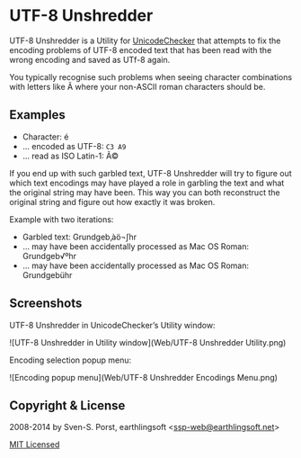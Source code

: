 # UTF-8 Unshredder

UTF-8 Unshredder is a Utility for [UnicodeChecker](http://earthlingsoft.net/UnicodeChecker) that attempts to fix the encoding problems of UTF-8 encoded text that has been read with the wrong encoding and saved as UTf-8 again.

You typically recognise such problems when seeing character combinations with letters like Ã where your non-ASCII roman characters should be.


## Examples

* Character: é
* … encoded as UTF-8: `C3 A9`
* … read as ISO Latin-1: Ã©

If you end up with such garbled text, UTF-8 Unshredder will try to figure out which text encodings may have played a role in garbling the text and what the original string may have been. This way you can both reconstruct the original string and figure out how exactly it was broken.

Example with two iterations:

* Garbled text: Grundgeb‚àö¬∫hr
* … may have been accidentally processed as Mac OS Roman: Grundgeb√ºhr
* … may have been accidentally processed as Mac OS Roman: Grundgebühr


## Screenshots

UTF-8 Unshredder in UnicodeChecker’s Utility window:

![UTF-8 Unshredder in Utility window](Web/UTF-8 Unshredder Utility.png)

Encoding selection popup menu:

![Encoding popup menu](Web/UTF-8 Unshredder Encodings Menu.png)


## Copyright & License

2008-2014 by Sven-S. Porst, earthlingsoft <[ssp-web@earthlingsoft.net](mailto:ssp-web@earthlingsoft.net?subject=Earth%20Addresser)>

[MIT Licensed](Web/License.text)